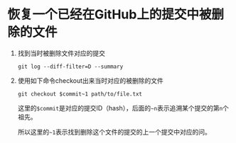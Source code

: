 # 恢复一个已经在GitHub上的提交中被删除的文件

1. 找到当时被删除文件对应的提交

   ```shell
   git log --diff-filter=D --summary
   ```

2. 使用如下命令checkout出来当时对应的被删除的文件

   ```shell
   git checkout $commit~1 path/to/file.txt
   ```

   这里的```$commit```是对应的提交ID（hash），后面的```~n```表示追溯某个提交的第```n```个祖先。

   所以这里的```~1```表示找到删除这个文件的提交的上一个提交中对应的问。